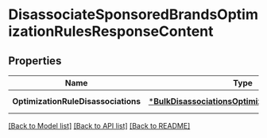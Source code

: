 # DisassociateSponsoredBrandsOptimizationRulesResponseContent

## Properties
Name | Type | Description | Notes
------------ | ------------- | ------------- | -------------
**OptimizationRuleDisassociations** | [***BulkDisassociationsOptimizationRuleResponse**](BulkDisassociationsOptimizationRuleResponse.md) |  | [default to null]

[[Back to Model list]](../README.md#documentation-for-models) [[Back to API list]](../README.md#documentation-for-api-endpoints) [[Back to README]](../README.md)

